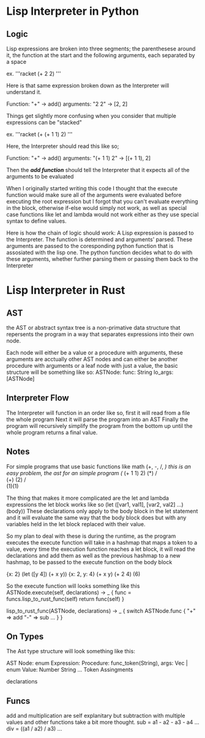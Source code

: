 # Lisp Interpreter in Python

## Logic

Lisp expressions are broken into three segments; the parenthesese around it,
the function at the start and the following arguments, each separated by a space

ex.
'''racket
(+ 2 2)
'''

Here is that same expression broken down as the Interpreter will understand it.

Function: "+" -> add()
arguments: "2 2" -> [2, 2]

Things get slightly more confusing when you consider that multiple expressions can
be "stacked"

ex.
'''racket
(+ (+ 1 1) 2)
'''

Here, the Interpreter should read this like so;

Function: "+" -> add()
arguments: "(+ 1 1) 2" -> [(+ 1 1), 2]

Then the ***add function*** should tell the Interpreter that it expects all of the
arguments to be evaluated

When I originally started writing this code I thought that the execute function would
make sure all of the arguments were evaluated before executing the root expression but
I forgot that you can't evaluate everything in the block, otherwise if-else would simply
not work, as well as special case functions like let and lambda would not work either as
they use special syntax to define values.

Here is how the chain of logic should work:
A Lisp expression is passed to the Interpreter.
The function is determined and arguments' parsed.
These arguments are passed to the coresponding python function that is assosiated
with the lisp one.
The python function decides what to do with these arguments, whether further parsing them
or passing them back to the Interpreter


# Lisp Interpreter in Rust

## AST
the AST or abstract syntax tree is a non-primative data structure that repersents the program
in a way that separates expressions into their own node.

Each node will either be a value or a procedure with arguments, these arguments are acctually other AST
nodes and can either be another procedure with arguments or a leaf node with just a value, the
basic structure will be something like so:
ASTNode:
  func: String
  lo_args: \[ASTNode]

## Interpreter Flow
The Interpreter will function in an order like so, first it will read from a file the whole program
Next it will parse the program into an AST
Finally the program will recursively simplify the program from the bottom up until the whole program
returns a final value.

## Notes
For simple programs that use basic functions like math (+, -, /, *) this is an easy problem, the ast for an simple program
(* (+ 1 1) 2)
    (*)
    / \
  (+) (2)
  / \
 (1)(1)

The thing that makes it more complicated are the let and lambda expressions
the let block works like so (let ([var1, val1], [var2, val2] ...) (body))
These declarations only apply to the body block in the let statement and it will evaluate the same way that the body block does but with any variables held
in the let block replaced with their value.

So my plan to deal with these is during the runtime, as the program executes the execute function will take in a hashmap that maps a token to a value, every time
the execution function reaches a let block, it will read the declarations and add them as well as the previous hashmap to a new hashmap, to be passed to the execute
function on the body block

{x: 2}
(let ([y 4]) (+ x y))
{x: 2, y: 4}
(+ x y)
(+ 2 4)
(6)

So the execute function will looks something like this
ASTNode.execute(self, declarations) -> _ {
  func = funcs.lisp_to_rust_func(self)
  return func(self)
}

lisp_to_rust_func(ASTNode, declarations) -> _ {
  switch ASTNode.func {
    "+" => add
    "-" => sub
    ...
  }
}

## On Types
The Ast type structure will look something like this:

AST Node:
  enum Expression:
    Procedure:
      func_token(String),
      args: Vec<AST Node> |
    enum Value:
      Number
      String
      ...
    Token
    Assingments

  declarations

## Funcs
add and multiplication are self explanitary
but subtraction with multiple values and other functions take a bit
more thought.
sub = a1 - a2 - a3 - a4 ...
div = ((a1 / a2) / a3) ...